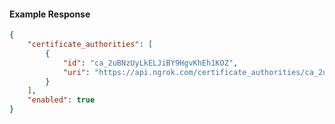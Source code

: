 <!-- Code generated for API Clients. DO NOT EDIT. -->

#### Example Response

```json
{
	"certificate_authorities": [
		{
			"id": "ca_2uBNzUyLkELJiBY9HgvKhEh1KOZ",
			"uri": "https://api.ngrok.com/certificate_authorities/ca_2uBNzUyLkELJiBY9HgvKhEh1KOZ"
		}
	],
	"enabled": true
}
```
